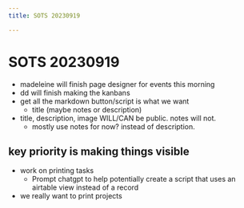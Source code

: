 ```yaml
---
title: SOTS 20230919

---
```


# SOTS 20230919
* madeleine will finish page designer for events this morning
* dd will finish making the kanbans
* get all the markdown button/script is what we want
    * title (maybe notes or description)
* title, description, image WILL/CAN be public. notes will not. 
    * mostly use notes for now? instead of description.

## key priority is making things visible
* work on printing tasks
    * Prompt chatgpt to help potentially create a script that uses an airtable view instead of a record
* we really want to print projects

